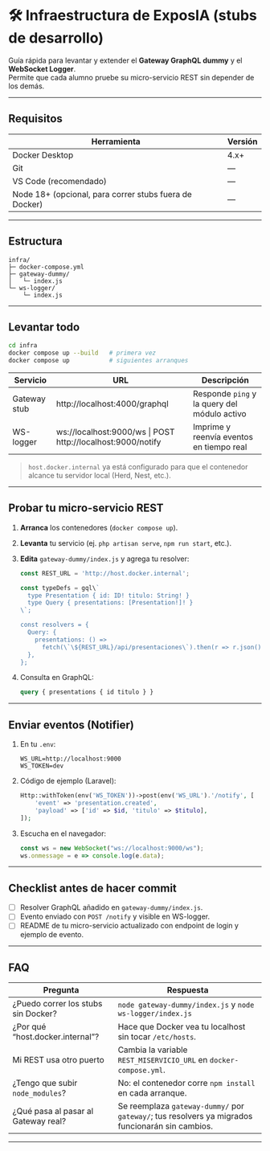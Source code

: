 # 🛠️ Infraestructura de ExposIA (stubs de desarrollo)

Guía rápida para levantar y extender el **Gateway GraphQL dummy** y el **WebSocket Logger**.  
Permite que cada alumno pruebe su micro-servicio REST sin depender de los demás.

---

## Requisitos

| Herramienta | Versión |
|-------------|---------|
| Docker Desktop | 4.x+ |
| Git | — |
| VS Code (recomendado) | — |
| Node 18+ (opcional, para correr stubs fuera de Docker) | — |

---

## Estructura

```
infra/
├─ docker-compose.yml
├─ gateway-dummy/
│   └─ index.js
└─ ws-logger/
    └─ index.js
```

---

## Levantar todo

```bash
cd infra
docker compose up --build   # primera vez
docker compose up           # siguientes arranques
```

| Servicio | URL | Descripción |
|----------|-----|-------------|
| Gateway stub | http://localhost:4000/graphql | Responde `ping` y la query del módulo activo |
| WS-logger | ws://localhost:9000/ws  \|  POST http://localhost:9000/notify | Imprime y reenvía eventos en tiempo real |

> `host.docker.internal` ya está configurado para que el contenedor alcance tu servidor local (Herd, Nest, etc.).

---

## Probar tu micro-servicio REST

1. **Arranca** los contenedores (`docker compose up`).  
2. **Levanta** tu servicio (ej. `php artisan serve`, `npm run start`, etc.).  
3. **Edita** `gateway-dummy/index.js` y agrega tu resolver:

   ```js
   const REST_URL = 'http://host.docker.internal';

   const typeDefs = gql\`
     type Presentation { id: ID! titulo: String! }
     type Query { presentations: [Presentation!]! }
   \`;

   const resolvers = {
     Query: {
       presentations: () =>
         fetch(\`\${REST_URL}/api/presentaciones\`).then(r => r.json()),
     },
   };
   ```

4. Consulta en GraphQL:

   ```graphql
   query { presentations { id titulo } }
   ```

---

## Enviar eventos (Notifier)

1. En tu `.env`:

   ```
   WS_URL=http://localhost:9000
   WS_TOKEN=dev
   ```

2. Código de ejemplo (Laravel):

   ```php
   Http::withToken(env('WS_TOKEN'))->post(env('WS_URL').'/notify', [
       'event' => 'presentation.created',
       'payload' => ['id' => $id, 'titulo' => $titulo],
   ]);
   ```

3. Escucha en el navegador:

   ```js
   const ws = new WebSocket("ws://localhost:9000/ws");
   ws.onmessage = e => console.log(e.data);
   ```

---

## Checklist antes de hacer commit

- [ ] Resolver GraphQL añadido en `gateway-dummy/index.js`.
- [ ] Evento enviado con `POST /notify` y visible en WS-logger.
- [ ] README de tu micro-servicio actualizado con endpoint de login y ejemplo de evento.

---

## FAQ

| Pregunta | Respuesta |
|----------|-----------|
| ¿Puedo correr los stubs sin Docker? | `node gateway-dummy/index.js` y `node ws-logger/index.js` |
| ¿Por qué “host.docker.internal”? | Hace que Docker vea tu localhost sin tocar `/etc/hosts`. |
| Mi REST usa otro puerto | Cambia la variable `REST_MISERVICIO_URL` en `docker-compose.yml`. |
| ¿Tengo que subir `node_modules`? | No: el contenedor corre `npm install` en cada arranque. |
| ¿Qué pasa al pasar al Gateway real? | Se reemplaza `gateway-dummy/` por `gateway/`; tus resolvers ya migrados funcionarán sin cambios. |

---
